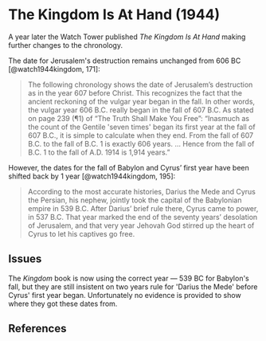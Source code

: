 # The Kingdom Is At Hand (1944)

A year later the Watch Tower published _The Kingdom Is At Hand_ making further changes to the chronology.

The date for Jerusalem's destruction remains unchanged from 606 BC [@watch1944kingdom, 171]:

> The following chronology shows the date of Jerusalem’s destruction as in the year 607 before Christ. This recognizes
> the fact that the ancient reckoning of the vulgar year began in the fall. In other words, the vulgar year 606 B.C.
> really began in the fall of 607 B.C. As stated on page 239 (¶1) of “The Truth Shall Make You Free”: “Inasmuch as the
> count of the Gentile 'seven times' began its first year at the fall of 607 B.C., it is simple to calculate when they
> end. From the fall of 607 B.C. to the fall of B.C. 1 is exactly 606 years. ... Hence from the fall of B.C. 1 to the
> fall of A.D. 1914 is 1,914 years.”

However, the dates for the fall of Babylon and Cyrus’ first year have been shifted back by 1 year [@watch1944kingdom,
195]:

> According to the most accurate histories, Darius the Mede and Cyrus the Persian, his nephew, jointly took the capital
> of the Babylonian empire in 539 B.C. After Darius’ brief rule there, Cyrus came to power, in 537 B.C. That year marked
> the end of the seventy years’ desolation of Jerusalem, and that very year Jehovah God stirred up the heart of Cyrus to
> let his captives go free.

## Issues

The _Kingdom_ book is now using the correct year — 539 BC for Babylon's fall, but they are still insistent on two years
rule for 'Darius the Mede' before Cyrus' first year began. Unfortunately no evidence is provided to show where they got
these dates from.

## References
